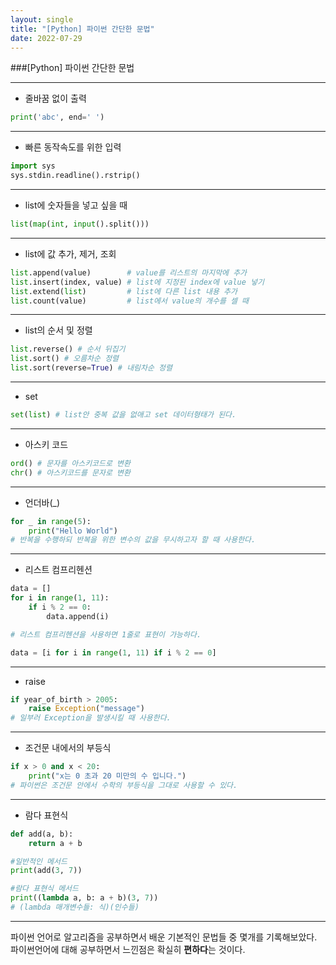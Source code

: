 ```yaml
---
layout: single
title: "[Python] 파이썬 간단한 문법"
date: 2022-07-29
---
```


###[Python] 파이썬 간단한 문법

---

- 줄바꿈 없이 출력

```Python
print('abc', end=' ')
```

---

- 빠른 동작속도를 위한 입력

```Python
import sys
sys.stdin.readline().rstrip()
```

---

- list에 숫자들을 넣고 싶을 때

```Python
list(map(int, input().split()))
```

---

- list에 값 추가, 제거, 조회

```Python
list.append(value)        # value를 리스트의 마지막에 추가
list.insert(index, value) # list에 지정된 index에 value 넣기
list.extend(list)         # list에 다른 list 내용 추가
list.count(value)         # list에서 value의 개수를 셀 때
```

---

- list의 순서 및 정렬

```Python
list.reverse() # 순서 뒤집기
list.sort() # 오름차순 정렬
list.sort(reverse=True) # 내림차순 정렬
```

---

- set

```Python
set(list) # list안 중복 값을 없애고 set 데이터형태가 된다.
```

---

- 아스키 코드

```Python
ord() # 문자를 아스키코드로 변환
chr() # 아스키코드를 문자로 변환
```

---

- 언더바(\_)

```Python
for _ in range(5):
    print("Hello World")
# 반복을 수행하되 반복을 위한 변수의 값을 무시하고자 할 때 사용한다.
```

---

- 리스트 컴프리헨션

```Python
data = []
for i in range(1, 11):
    if i % 2 == 0:
        data.append(i)

# 리스트 컴프리헨션을 사용하면 1줄로 표현이 가능하다.

data = [i for i in range(1, 11) if i % 2 == 0]
```

---

- raise

```Python
if year_of_birth > 2005:
	raise Exception("message")
# 일부러 Exception을 발생시킬 때 사용한다.
```

---

- 조건문 내에서의 부등식

```Python
if x > 0 and x < 20:
    print("x는 0 초과 20 미만의 수 입니다.")
# 파이썬은 조건문 안에서 수학의 부등식을 그대로 사용할 수 있다.
```

---

- 람다 표현식

```Python
def add(a, b):
    return a + b

#일반적인 메서드
print(add(3, 7))

#람다 표현식 메서드
print((lambda a, b: a + b)(3, 7))
# (lambda 매개변수들: 식)(인수들)
```

---

파이썬 언어로 알고리즘을 공부하면서 배운 기본적인 문법들 중 몇개를 기록해보았다.
파이썬언어에 대해 공부하면서 느낀점은 확실히 **편하다**는 것이다.
